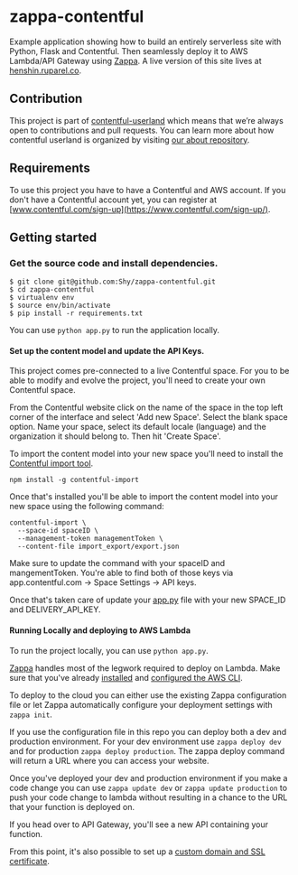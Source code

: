 # zappa-contentful

Example application showing how to build an entirely serverless site with Python, Flask and Contentful. Then seamlessly deploy it to AWS Lambda/API Gateway using [Zappa](https://github.com/Miserlou/Zappa). A live version of this site lives at [henshin.ruparel.co](https://henshin.ruparel.co/).

## Contribution

This project is part of [contentful-userland](https://github.com/contentful-userland) which means that we’re always open to contributions and pull requests. You can learn more about how contentful userland is organized by visiting [our about repository](https://github.com/contentful-userland/about).

## Requirements

To use this project you have to have a Contentful and AWS account. If you don't have a Contentful account yet, you can register at [www.contentful.com/sign-up](https://www.contentful.com/sign-up/).

## Getting started

### Get the source code and install dependencies.

```
$ git clone git@github.com:Shy/zappa-contentful.git
$ cd zappa-contentful
$ virtualenv env
$ source env/bin/activate
$ pip install -r requirements.txt
```
You can use `python app.py` to run the application locally. 

#### Set up the content model and update the API Keys.

This project comes pre-connected to a live Contentful space. For you to be able to modify and evolve the project, you'll need to create your own Contentful space.

From the Contentful website click on the name of the space in the top left corner of the interface and select 'Add new Space'. Select the blank space option. Name your space, select its default locale (language) and the organization it should belong to. Then hit 'Create Space'.

To import the content model into your new space you'll need to install the [Contentful import tool](https://github.com/contentful/contentful-import).

```
npm install -g contentful-import
```

Once that's installed you'll be able to import the content model into your new space using the following command:

```
contentful-import \
  --space-id spaceID \
  --management-token managementToken \
  --content-file import_export/export.json
  ```

Make sure to update the command with your spaceID and mangementToken. You're able to find both of those keys via app.contentful.com -> Space Settings -> API keys.

Once that's taken care of update your [app.py](https://github.com/Shy/zappa-contentful/blob/master/app.py#L5-L6) file with your new SPACE_ID and DELIVERY_API_KEY.

#### Running Locally and deploying to AWS Lambda

To run the project locally, you can use `python app.py`.

[Zappa](https://github.com/Miserlou/Zappa) handles most of the legwork required to deploy on Lambda. Make sure that you've already [installed](https://docs.aws.amazon.com/cli/latest/userguide/installing.html) and [configured the AWS CLI](https://docs.aws.amazon.com/cli/latest/userguide/cli-chap-getting-started.html#cli-quick-configuration).

To deploy to the cloud you can either use the existing Zappa configuration file or let Zappa automatically configure your deployment settings with `zappa init`.

If you use the configuration file in this repo you can deploy both a dev and production environment. For your dev environment use `zappa deploy dev` and for production `zappa deploy production`. The zappa deploy command will return a URL where you can access your website. 

Once you've deployed your dev and production environment if you make a code change you can use `zappa update dev` or `zappa update production` to push your code change to lambda without resulting in a chance to the URL that your function is deployed on. 

If you head over to API Gateway, you'll see a new API containing your function.

From this point, it's also possible to set up a [custom domain and SSL certificate](https://docs.aws.amazon.com/apigateway/latest/developerguide/how-to-custom-domains.html).

